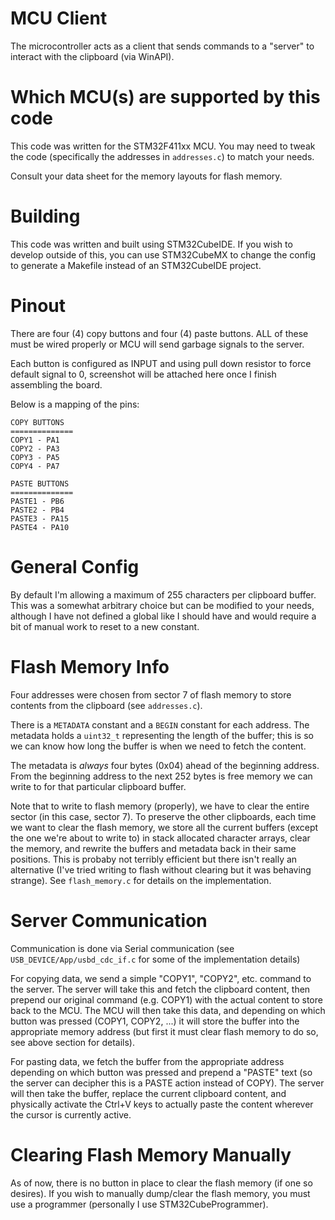 # MCU Client
The microcontroller acts as a client that sends commands to a "server" to interact with the clipboard (via WinAPI).

# Which MCU(s) are supported by this code
This code was written for the STM32F411xx MCU. You may need to tweak the code (specifically the addresses in `addresses.c`) to match your needs.

Consult your data sheet for the memory layouts for flash memory.

# Building
This code was written and built using STM32CubeIDE. If you wish to develop outside of this, you can use STM32CubeMX to change the config to generate a Makefile instead of an STM32CubeIDE project.

# Pinout
There are four (4) copy buttons and four (4) paste buttons. ALL of these must be wired properly or MCU will send garbage signals to the server.

Each button is configured as INPUT and using pull down resistor to force default signal to 0, screenshot will be attached here once I finish assembling the board.

Below is a mapping of the pins:

```text
COPY BUTTONS
==============
COPY1 - PA1
COPY2 - PA3
COPY3 - PA5
COPY4 - PA7

PASTE BUTTONS
==============
PASTE1 - PB6
PASTE2 - PB4
PASTE3 - PA15
PASTE4 - PA10
```

# General Config
By default I'm allowing a maximum of 255 characters per clipboard buffer. This was a somewhat arbitrary choice but can be modified to your needs, although I have not defined a global like I should have and would require a bit of manual work to reset to a new constant.

# Flash Memory Info
Four addresses were chosen from sector 7 of flash memory to store contents from the clipboard (see `addresses.c`).

There is a `METADATA` constant and a `BEGIN` constant for each address. The metadata holds a `uint32_t` representing the length of the buffer; this is so we can know how long the buffer is when we need to fetch the content.

The metadata is *always* four bytes (0x04) ahead of the beginning address. From the beginning address to the next 252 bytes is free memory we can write to for that particular clipboard buffer.

Note that to write to flash memory (properly), we have to clear the entire sector (in this case, sector 7). To preserve the other clipboards, each time we want to clear the flash memory, we store all the current buffers (except the one we're about to write to) in stack allocated character arrays, clear the memory, and rewrite the buffers and metadata back in their same positions. This is probaby not terribly efficient but there isn't really an alternative (I've tried writing to flash without clearing but it was behaving strange). See `flash_memory.c` for details on the implementation.

# Server Communication
Communication is done via Serial communication (see `USB_DEVICE/App/usbd_cdc_if.c` for some of the implementation details)

For copying data, we send a simple "COPY1", "COPY2", etc. command to the server. The server will take this and fetch the clipboard content, then prepend our original command (e.g. COPY1) with the actual content to store back to the MCU. The MCU will then take this data, and depending on which button was pressed (COPY1, COPY2, ...) it will store the buffer into the appropriate memory address (but first it must clear flash memory to do so, see above section for details).

For pasting data, we fetch the buffer from the appropriate address depending on which button was pressed and prepend a "PASTE" text (so the server can decipher this is a PASTE action instead of COPY). The server will then take the buffer, replace the current clipboard content, and physically activate the Ctrl+V keys to actually paste the content wherever the cursor is currently active.

# Clearing Flash Memory Manually
As of now, there is no button in place to clear the flash memory (if one so desires). If you wish to manually dump/clear the flash memory, you must use a programmer (personally I use STM32CubeProgrammer).
